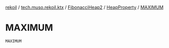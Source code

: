 [rekoil](../../../index.md) / [tech.muso.rekoil.ktx](../../index.md) / [FibonacciHeap2](../index.md) / [HeapProperty](index.md) / [MAXIMUM](./-m-a-x-i-m-u-m.md)

# MAXIMUM

`MAXIMUM`